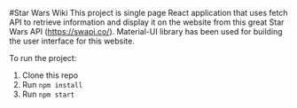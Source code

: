 #Star Wars Wiki
This project is single page React application that uses fetch API to retrieve information and display it on the website from this great Star Wars API (https://swapi.co/). Material-UI library has been used for building the user interface for this website. 

To run the project:
1. Clone this repo
2. Run `npm install`
3. Run `npm start`